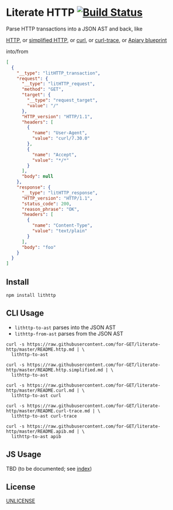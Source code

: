 # Literate HTTP [![Build Status][2]][1]

Parse HTTP transactions into a JSON AST and back, like

[HTTP](./README.http.md),
or [simplified HTTP](./README.http.simplified.md),
or [curl](./README.curl.md),
or [curl-trace](./README.curl-trace.md),
or [Apiary blueprint](./README.apib.md)

into/from

```json
[
  {
    "__type": "litHTTP_transaction",
    "request": {
      "__type": "litHTTP_request",
      "method": "GET",
      "target": {
        "__type": "request_target",
        "value": "/"
      },
      "HTTP_version": "HTTP/1.1",
      "headers": [
        {
          "name": "User-Agent",
          "value": "curl/7.30.0"
        },
        {
          "name": "Accept",
          "value": "*/*"
        }
      ],
      "body": null
    },
    "response": {
      "__type": "litHTTP_response",
      "HTTP_version": "HTTP/1.1",
      "status_code": 200,
      "reason_phrase": "OK",
      "headers": [
        {
          "name": "Content-Type",
          "value": "text/plain"
        }
      ],
      "body": "foo"
    }
  }
]
```


## Install

```shell
npm install lithttp
```

## CLI Usage

* `lithttp-to-ast` parses into the JSON AST
* `lithttp-from-ast` parses from the JSON AST

```shell
curl -s https://raw.githubusercontent.com/for-GET/literate-http/master/README.http.md | \
  lithttp-to-ast

curl -s https://raw.githubusercontent.com/for-GET/literate-http/master/README.http.simplified.md | \
  lithttp-to-ast

curl -s https://raw.githubusercontent.com/for-GET/literate-http/master/README.curl.md | \
  lithttp-to-ast curl

curl -s https://raw.githubusercontent.com/for-GET/literate-http/master/README.curl-trace.md | \
  lithttp-to-ast curl-trace

curl -s https://raw.githubusercontent.com/for-GET/literate-http/master/README.apib.md | \
  lithttp-to-ast apib
```

## JS Usage

TBD (to be documented; see [index](./src/index.coffee))

## License

[UNLICENSE](LICENSE)


  [1]: https://travis-ci.org/for-GET/literate-http
  [2]: https://travis-ci.org/for-GET/literate-http.png
